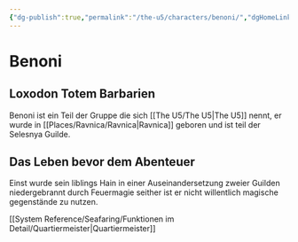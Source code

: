 ```yaml
---
{"dg-publish":true,"permalink":"/the-u5/characters/benoni/","dgHomeLink":false,"dgPassFrontmatter":true}
---
```


# **Benoni**
## Loxodon Totem Barbarien
Benoni ist ein Teil der Gruppe die sich [[The U5/The U5|The U5]] nennt, er wurde in [[Places/Ravnica/Ravnica|Ravnica]] geboren und ist teil der Selesnya Guilde. 

## Das Leben bevor dem Abenteuer
Einst wurde sein liblings Hain in einer Auseinandersetzung zweier Guilden  niedergebrannt durch Feuermagie seither ist er nicht willentlich magische gegenstände zu nutzen.

[[System Reference/Seafaring/Funktionen im Detail/Quartiermeister|Quartiermeister]]